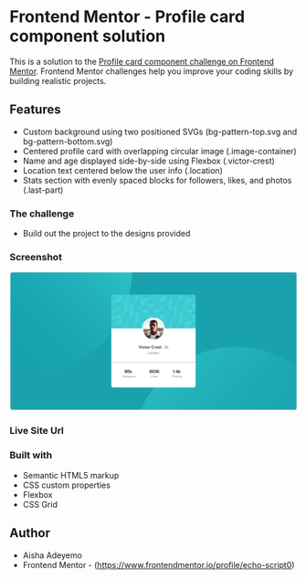 # Frontend Mentor - Profile card component solution
This is a solution to the [Profile card component challenge on Frontend Mentor](https://www.frontendmentor.io/challenges/profile-card-component-cfArpWshJ). Frontend Mentor challenges help you improve your coding skills by building realistic projects. 

## Features
- Custom background using two positioned SVGs (bg-pattern-top.svg and bg-pattern-bottom.svg)
- Centered profile card with overlapping circular image (.image-container)
- Name and age displayed side-by-side using Flexbox (.victor-crest)
- Location text centered below the user info (.location)
- Stats section with evenly spaced blocks for followers, likes, and photos (.last-part)

### The challenge
- Build out the project to the designs provided

### Screenshot
![Preview](image.png)

### Live Site Url



### Built with
- Semantic HTML5 markup
- CSS custom properties
- Flexbox
- CSS Grid

## Author
- Aisha Adeyemo
- Frontend Mentor - (https://www.frontendmentor.io/profile/echo-script0)



